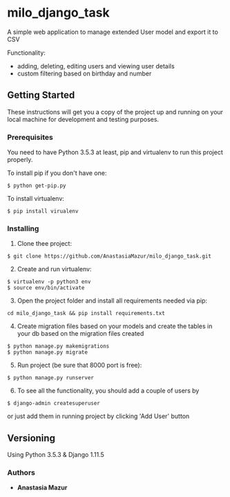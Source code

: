 # milo_django_task

A simple web application to manage extended User model and export it to CSV

Functionality:
* adding, deleting, editing users and viewing user details
* custom filtering based on birthday and number
## Getting Started
These instructions will get you a copy of the project up and running on your local machine for development and testing purposes. 
### Prerequisites
You need to have Python 3.5.3 at least, pip and virtualenv to run this project properly.

To install pip if you don't have one:
```
$ python get-pip.py
```
To install virtualenv:
```
$ pip install virualenv
```
### Installing
1) Clone thee project:
```
$ git clone https://github.com/AnastasiaMazur/milo_django_task.git
```
2) Create and run virtualenv:
```
$ virtualenv -p python3 env
$ source env/bin/activate
```
3) Open the project folder and install all requirements needed via pip:
```
cd milo_django_task && pip install requirements.txt
```
4) Create migration files based on your models and create the tables in your db based on the migration files created
```
$ python manage.py makemigrations
$ python manage.py migrate
```
5) Run project (be sure that 8000 port is free):
```
$ python manage.py runserver
```
6) To see all the functionality, you should add a couple of users by
```
$ django-admin createsuperuser
```
or just add them in running project by clicking 'Add User' button
## Versioning
Using Python 3.5.3 & Django 1.11.5
### Authors
* **Anastasia Mazur**
